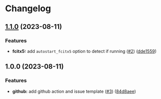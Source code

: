 # Changelog

## [1.1.0](https://github.com/pysan3/fcitx5.nvim/compare/v1.0.0...v1.1.0) (2023-08-11)


### Features

* **fcitx5:** add `autostart_fcitx5` option to detect if running ([#2](https://github.com/pysan3/fcitx5.nvim/issues/2)) ([dde1559](https://github.com/pysan3/fcitx5.nvim/commit/dde15598b5ae4d9eb24e8551b8022da64663dc1d))

## 1.0.0 (2023-08-11)


### Features

* **github:** add github action and issue template ([#3](https://github.com/pysan3/fcitx5.nvim/issues/3)) ([84d8aee](https://github.com/pysan3/fcitx5.nvim/commit/84d8aee02e9c43ec34385bfe12a7b3f004cf6f11))
